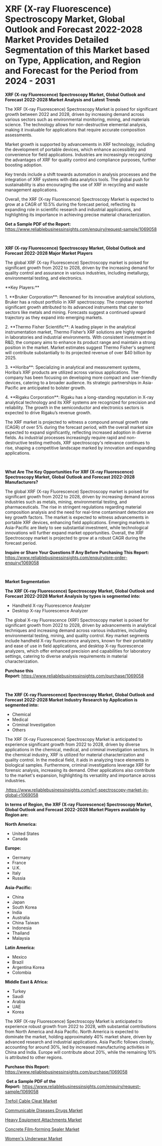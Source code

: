 <p><h1>XRF (X-ray Fluorescence) Spectroscopy Market, Global Outlook and Forecast 2022-2028 Market Provides Detailed Segmentation of this Market based on Type, Application, and Region and Forecast for the Period from 2024 - 2031</h1></p><p><strong>XRF (X-ray Fluorescence) Spectroscopy Market, Global Outlook and Forecast 2022-2028 Market Analysis and Latest Trends</strong></p>
<p><p>The XRF (X-ray Fluorescence) Spectroscopy Market is poised for significant growth between 2022 and 2028, driven by increasing demand across various sectors such as environmental monitoring, mining, and materials science. The technology allows for non-destructive elemental analysis, making it invaluable for applications that require accurate composition assessments. </p><p>Market growth is supported by advancements in XRF technology, including the development of portable devices, which enhance accessibility and convenience for field applications. Industries are increasingly recognizing the advantages of XRF for quality control and compliance purposes, further boosting adoption.</p><p>Key trends include a shift towards automation in analysis processes and the integration of XRF systems with data analytics tools. The global push for sustainability is also encouraging the use of XRF in recycling and waste management applications. </p><p>Overall, the XRF (X-ray Fluorescence) Spectroscopy Market is expected to grow at a CAGR of 10.5% during the forecast period, reflecting its expanding role in scientific research and industrial applications, and highlighting its importance in achieving precise material characterization.</p></p>
<p><strong>Get a Sample PDF of the Report:&nbsp;</strong> <a href="https://www.reliablebusinessinsights.com/enquiry/request-sample/1069058">https://www.reliablebusinessinsights.com/enquiry/request-sample/1069058</a></p>
<p>&nbsp;</p>
<p><strong>XRF (X-ray Fluorescence) Spectroscopy Market, Global Outlook and Forecast 2022-2028 Major Market Players</strong></p>
<p><p>The global XRF (X-ray Fluorescence) Spectroscopy market is poised for significant growth from 2022 to 2028, driven by the increasing demand for quality control and assurance in various industries, including metallurgy, environmental testing, and electronics.</p><p>**Key Players:**</p><p>1. **Bruker Corporation**: Renowned for its innovative analytical solutions, Bruker has a robust portfolio in XRF spectroscopy. The company reported significant growth attributed to its advanced instruments that cater to sectors like metals and mining. Forecasts suggest a continued upward trajectory as they expand into emerging markets.</p><p>2. **Thermo Fisher Scientific**: A leading player in the analytical instrumentation market, Thermo Fisher’s XRF solutions are highly regarded in laboratories and industrial environments. With consistent investment in R&D, the company aims to enhance its product range and maintain a strong position in the market. Market estimates suggest Thermo Fisher's segment will contribute substantially to its projected revenue of over $40 billion by 2025.</p><p>3. **Horiba**: Specializing in analytical and measurement systems, Horiba’s XRF products are utilized across various applications. The company has been focusing on developing more compact and user-friendly devices, catering to a broader audience. Its strategic partnerships in Asia-Pacific are anticipated to bolster growth.</p><p>4. **Rigaku Corporation**: Rigaku has a long-standing reputation in X-ray analytical technology and its XRF systems are recognized for precision and reliability. The growth in the semiconductor and electronics sectors is expected to drive Rigaku’s revenue growth.</p><p>The XRF market is projected to witness a compound annual growth rate (CAGR) of over 5% during the forecast period, with the overall market size expected to expand significantly, reflecting increased adoption in diverse fields. As industrial processes increasingly require rapid and non-destructive testing methods, XRF spectroscopy's relevance continues to rise, shaping a competitive landscape marked by innovation and expanding applications.</p></p>
<p>&nbsp;</p>
<p><strong>What Are The Key Opportunities For XRF (X-ray Fluorescence) Spectroscopy Market, Global Outlook and Forecast 2022-2028 Manufacturers?</strong></p>
<p><p>The global XRF (X-ray Fluorescence) Spectroscopy market is poised for significant growth from 2022 to 2028, driven by increasing demand across industries such as metals, mining, environmental testing, and pharmaceuticals. The rise in stringent regulations regarding material composition analysis and the need for real-time contaminant detection are key growth factors. The market is expected to witness advancements in portable XRF devices, enhancing field applications. Emerging markets in Asia-Pacific are likely to see substantial investment, while technological innovations will further expand market opportunities. Overall, the XRF Spectroscopy market is projected to grow at a robust CAGR during the forecast period.</p></p>
<p><strong>Inquire or Share Your Questions If Any Before Purchasing This Report:</strong> <a href="https://www.reliablebusinessinsights.com/enquiry/pre-order-enquiry/1069058">https://www.reliablebusinessinsights.com/enquiry/pre-order-enquiry/1069058</a></p>
<p>&nbsp;</p>
<p><strong>Market Segmentation</strong></p>
<p><strong>The XRF (X-ray Fluorescence) Spectroscopy Market, Global Outlook and Forecast 2022-2028 Market Analysis by types is segmented into:</strong></p>
<p><ul><li>Handheld X-ray Fluorescence Analyzer</li><li>Desktop X-ray Fluorescence Analyzer</li></ul></p>
<p><p>The global X-ray Fluorescence (XRF) Spectroscopy market is poised for significant growth from 2022 to 2028, driven by advancements in analytical techniques and increasing demand across various industries, including environmental testing, mining, and quality control. Key market segments include handheld X-ray fluorescence analyzers, known for their portability and ease of use in field applications, and desktop X-ray fluorescence analyzers, which offer enhanced precision and capabilities for laboratory settings, catering to diverse analysis requirements in material characterization.</p></p>
<p><strong>Purchase this Report:&nbsp;</strong><a href="https://www.reliablebusinessinsights.com/purchase/1069058">https://www.reliablebusinessinsights.com/purchase/1069058</a></p>
<p>&nbsp;</p>
<p><strong>The XRF (X-ray Fluorescence) Spectroscopy Market, Global Outlook and Forecast 2022-2028 Market Industry Research by Application is segmented into:</strong></p>
<p><ul><li>Chemical</li><li>Medical</li><li>Criminal Investigation</li><li>Others</li></ul></p>
<p><p>The XRF (X-ray Fluorescence) Spectroscopy Market is anticipated to experience significant growth from 2022 to 2028, driven by diverse applications in the chemical, medical, and criminal investigation sectors. In the chemical industry, XRF is utilized for material characterization and quality control. In the medical field, it aids in analyzing trace elements in biological samples. Furthermore, criminal investigations leverage XRF for forensic analysis, increasing its demand. Other applications also contribute to the market's expansion, highlighting its versatility and importance across industries.</p></p>
<p><a href="https://www.reliablebusinessinsights.com/xrf-spectroscopy-market-in-global-r1069058">&nbsp;https://www.reliablebusinessinsights.com/xrf-spectroscopy-market-in-global-r1069058</a></p>
<p><strong>In terms of Region, the XRF (X-ray Fluorescence) Spectroscopy Market, Global Outlook and Forecast 2022-2028 Market Players available by Region are:</strong></p>
<p>
    <p> <strong> North America: </strong>
        <ul>
            <li>United States</li>
            <li>Canada</li>
        </ul>
        </p> 
    <p> <strong> Europe: </strong>
        <ul>
            <li>Germany</li>
            <li>France</li>
            <li>U.K.</li>
            <li>Italy</li>
            <li>Russia</li>
        </ul>
        </p> 
    <p> <strong> Asia-Pacific: </strong>
        <ul>
            <li>China</li>
            <li>Japan</li>
            <li>South Korea</li>
            <li>India</li>
            <li>Australia</li>
            <li>China Taiwan</li>
            <li>Indonesia</li>
            <li>Thailand</li>
            <li>Malaysia</li>
        </ul>
        </p> 
    <p> <strong> Latin America: </strong>
        <ul>
            <li>Mexico</li>
            <li>Brazil</li>
            <li>Argentina Korea</li>
            <li>Colombia</li>
        </ul>
        </p> 
    <p> <strong> Middle East & Africa: </strong>
        <ul>
            <li>Turkey</li>
            <li>Saudi</li>
            <li>Arabia</li>
            <li>UAE</li>
            <li>Korea</li>
        </ul>
    </p>
    </p>
<p><p>The XRF (X-ray Fluorescence) Spectroscopy Market is anticipated to experience robust growth from 2022 to 2028, with substantial contributions from North America and Asia Pacific. North America is expected to dominate the market, holding approximately 40% market share, driven by advanced research and industrial applications. Asia Pacific follows closely, accounting for around 30%, led by increased manufacturing activities in China and India. Europe will contribute about 20%, while the remaining 10% is attributed to other regions.</p></p>
<p><strong>Purchase this Report: </strong><a href="https://www.reliablebusinessinsights.com/purchase/1069058">https://www.reliablebusinessinsights.com/purchase/1069058</a></p>
<p>&nbsp;<strong>Get a Sample PDF of the Report:&nbsp;&nbsp;</strong><a href="https://www.reliablebusinessinsights.com/enquiry/request-sample/1069058">https://www.reliablebusinessinsights.com/enquiry/request-sample/1069058</a></p>
<p><strong></strong></p>
<p><p><a href="https://medium.com/@cpierre31945/analyzing-trefoil-cable-cleat-market-dynamics-and-growth-drivers-and-forecasted-for-period-from-f0690cc0ab4e">Trefoil Cable Cleat Market</a></p><p><a href="https://issuu.com/reportprime-2/docs/communicable-diseases-drugs-market-_94c730923d0229">Communicable Diseases Drugs Market</a></p><p><a href="https://www.linkedin.com/pulse/global-heavy-equipment-attachments-market-analysis-key-trends-vqcgc?trackingId=B2AQy9FMSDiZ3JNNqchhTg%3D%3D">Heavy Equipment Attachments Market</a></p><p><a href="https://medium.com/@cpierre31945/future-trends-in-global-concrete-film-forming-sealer-market-market-insights-and-analysis-from-2024-dffb1d24fea4">Concrete Film-forming Sealer Market</a></p><p><a href="https://www.linkedin.com/pulse/womens-underwear-market-report-product-type-brasunderpantssleepwear-icmmc?trackingId=xTYvSNx4S7OhoQwivtKZ7g%3D%3D">Women's Underwear Market</a></p></p>